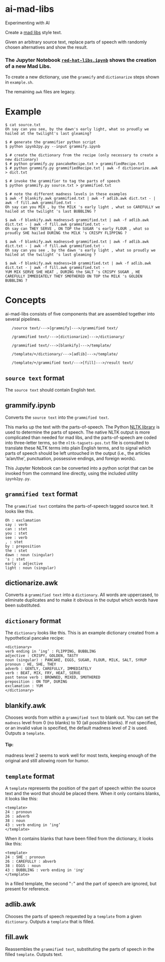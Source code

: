# ai-mad-libs
Experimenting with AI

Create a [mad libs](https://en.wikipedia.org/wiki/Mad_Libs) style text.

Given an arbitrary source text, replace parts of speech with randomly chosen alternatives and show the result.

### The Jupyter Notebook [`red-hat-libs.ipynb`](red-hat-libs.ipynb) shows the creation of a new Mad Libs.
To create a new dictionary, use the `grammify` and `dictionarize` steps shown in `example.sh`.

The remaining `awk` files are legacy.

# Example
```
$ cat source.txt
Oh say can you see, by the dawn's early light, what so proudly we hailed at the twilight's last gleaming?

$ # generate the grammifier python script
$ python ipynb2py.py --input grammify.ipynb

$ # create the dictionary from the recipe (only necessary to create a new dictionary)
$ # python grammify.py pancakeRecipe.txt > grammifiedRecipe.txt
$ # python grammify.py grammifiedRecipe.txt | awk -f dictionarize.awk > dict.txt

$ # invoke the grammifier to tag the parts of speech
$ python grammify.py source.txt > grammified.txt

$ # note the different madness levels in these examples
$ awk -f blankify.awk grammified.txt | awk -f adlib.awk dict.txt - | awk -f fill.awk grammified.txt -
Oh say can you MIX , by the MILK 's early light , what so CAREFULLY we hailed at the twilight 's last BUBBLING ?

$ awk -f blankify.awk madness=5 grammified.txt | awk -f adlib.awk dict.txt - | awk -f fill.awk grammified.txt -
Oh say can THEY SERVE , ON TOP the SUGAR 's early FLOUR , what so proudly SHE hailed DURING the MILK 's CRISPY FLIPPING ?

$ awk -f blankify.awk madness=0 grammified.txt | awk -f adlib.awk dict.txt - | awk -f fill.awk grammified.txt -
Oh say can you see , by the dawn 's early light , what so proudly we hailed at the twilight 's last gleaming ?

$ awk -f blankify.awk madness=10 grammified.txt | awk -f adlib.awk dict.txt - | awk -f fill.awk grammified.txt -
YUM MIX SERVE SHE HEAT , DURING the SALT 's CRISPY SUGAR , HE CAREFULLY IMMEDIATELY THEY SMOTHERED ON TOP the MILK 's GOLDEN BUBBLING ?
```
# Concepts
ai-mad-libs consists of five components that are assembled together into several pipelines.

```
   /source text/--->[grammify]--->/grammified text/
   
   /grammified text/--->[dictionarize]--->/dictionary/
   
   /grammified text/--->[blankify]--->/template/
   
   /template/+/dictionary/--->[adlib]--->/template/
   
   /template/+/grammified text/--->[fill]--->/result text/
```

## `source text` format
The `source text` should contain English text.

## grammify.ipynb
Converts the `source text` into the `grammified text`.

This marks up the text with the parts-of-speech. The Python [NLTK library](https://nltk.org/) is used to determine the parts of speech. The native NLTK output is more complicated than needed for mad libs, and the parts-of-speech are coded into three-letter terms, so the `nltk-tagsets-pos.txt` file is consulted to translate these NLTK terms into plain English terms, and to signal which parts of speech should be left untouched in the output (i.e., the articles 'a/an/the', punctuation, possessive endings, and foreign words).

This Jupyter Notebook can be converted into a python script that can be invoked from the command line directly, using the included utility `ipynb2py.py`.

## `grammified text` format
The `grammified text` contains the parts-of-speech tagged source text. It looks like this.
```
Oh : exclamation
say : verb
can : stet
you : stet
see : verb
, : stet
by : preposition
the : stet
dawn : noun (singular)
's : stet
early : adjective
light : noun (singular)
```
## dictionarize.awk
Converts a `grammified text` into a `dictionary`. All words are uppercased, to eliminate duplicates and to make it obvious in the output which words have been substituted.

## `dictionary` format
The `dictionary` looks like this. This is an example dictionary created from a hypothetical pancake recipe:
```
<dictionary>
verb ending in ‘ing’ : FLIPPING, BUBBLING
adjective : CRISPY, GOLDEN, TASTY
noun (singular) : PANCAKE, EGGS, SUGAR, FLOUR, MILK, SALT, SYRUP
pronoun : HE, SHE, THEY
adverb : GENTLY, CAREFULLY, IMMEDIATELY
verb : BEAT, MIX, FRY, HEAT, SERVE
past tense verb : BROWNED, MIXED, SMOTHERED
preposition : ON TOP, DURING
exclamation : YUM
</dictionary>
```
## blankify.awk
Chooses words from within a `grammified text` to blank out. You can set the `madness` level from 0 (no blanks) to 10 (all possible blanks). If not specified, or an invalid value is specified, the default madness level of 2 is used.
Outputs a `template`.
#### Tip:
madness level 2 seems to work well for most texts, keeping enough of the original and still allowing room for humor.
## `template` format
A `template` represents the position of the part of speech within the source text and the word that should be placed there. When it only contains blanks, it looks like this:
```
<template>
24 : pronoun
26 : adverb
38 : noun
43 : verb ending in ‘ing’
</template>
```
When it contains blanks that have been filled from the dictionary, it looks like this:
```
<template>
24 : SHE : pronoun
26 : CAREFULLY : abverb
38 : EGGS : noun
43 : BUBBLING : verb ending in 'ing'
</template>
```
In a filled template, the second "` : `" and the part of speech are ignored, but present for reference.
## adlib.awk
Chooses the parts of speech requested by a `template` from a given `dictionary`.
Outputs a `template` that is filled.

## fill.awk
Reassembles the `grammified text`, substituting the parts of speech in the filled `template`. Outputs text.
